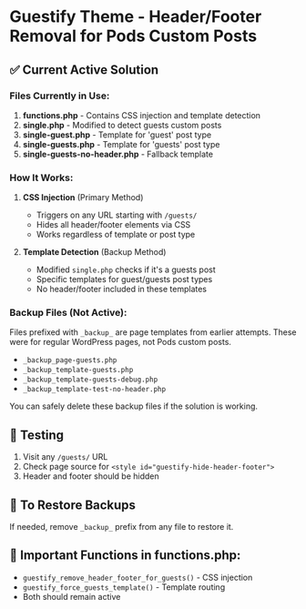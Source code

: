 # Guestify Theme - Header/Footer Removal for Pods Custom Posts

## ✅ Current Active Solution

### Files Currently in Use:
1. **functions.php** - Contains CSS injection and template detection
2. **single.php** - Modified to detect guests custom posts
3. **single-guest.php** - Template for 'guest' post type
4. **single-guests.php** - Template for 'guests' post type
5. **single-guests-no-header.php** - Fallback template

### How It Works:
1. **CSS Injection** (Primary Method)
   - Triggers on any URL starting with `/guests/`
   - Hides all header/footer elements via CSS
   - Works regardless of template or post type

2. **Template Detection** (Backup Method)
   - Modified `single.php` checks if it's a guests post
   - Specific templates for guest/guests post types
   - No header/footer included in these templates

### Backup Files (Not Active):
Files prefixed with `_backup_` are page templates from earlier attempts.
These were for regular WordPress pages, not Pods custom posts.
- `_backup_page-guests.php`
- `_backup_template-guests.php`
- `_backup_template-guests-debug.php`
- `_backup_template-test-no-header.php`

You can safely delete these backup files if the solution is working.

## 🔧 Testing
1. Visit any `/guests/` URL
2. Check page source for `<style id="guestify-hide-header-footer">`
3. Header and footer should be hidden

## 🚀 To Restore Backups
If needed, remove `_backup_` prefix from any file to restore it.

## 📝 Important Functions in functions.php:
- `guestify_remove_header_footer_for_guests()` - CSS injection
- `guestify_force_guests_template()` - Template routing
- Both should remain active
